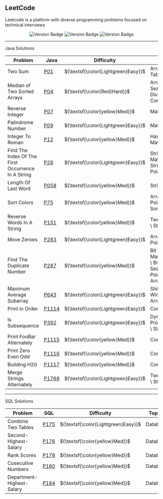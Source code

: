 ## LeetCode

Leetcode is a platform with diverse programming problems focused on technical interviews

<div align="center">
  <img src="https://img.shields.io/badge/Easy-12/826-gray?style=flat&logo=easy&labelColor=green" alt="Version Badge"/>
  <img src="https://img.shields.io/badge/Med.-11/1726-gray?style=flat&logo=med&labelColor=yellow" alt="Version Badge"/>
  <img src="https://img.shields.io/badge/Hard-1/747-gray?style=flat&logo=hard&labelColor=red" alt="Version Badge"/>
</div>

---
Java Solutions

| Problem | Java | Difficulty | Topics | Beats |
| -- | -- | -- | -- | -- |
| Two Sum | [P01](Java/1-Two-Sum/Problem.java) | ${\textsf{\color{Lightgreen}Easy}}$ | Array Hash \ Table | 98.63% |
| Median of Two Sorted Arrays | [P04](Java/4-Median-Of-Two-Sorted-Arrays/Problem.java) | ${\textsf{\color{Red}Hard}}$ | ArrayBinary \ Search \ Divide and Conquer | 31.53% |
| Reverse Integer | [P07](Java/7-Reverse-Integer/Problem.java) | ${\textsf{\color{yellow}Med}}$ | Math | 86.78% | 
| Palindrome Number | [P09](Java/9-Palindrome-Number/Problem.java) | ${\textsf{\color{Lightgreen}Easy}}$ | Math | 100.00% |
| Integer To Roman | [P12](Java/12-Integer-To-Roman/Problem.java) | ${\textsf{\color{yellow}Med}}$ | Hash Table \ Math \ String | 98.33% |
| Find The Index Of The First Occurrence In A String | [P28](Java/28-Find-The-Index-Of-The-First-Occurrence-In-A-String/Problem.java) | ${\textsf{\color{Lightgreen}Easy}}$ | String Matching \ String \ Two Pointers | 100.00% |  
| Length Of Last Word | [P058](Java/58-Length-Of-Last-Word/Problem.java) | ${\textsf{\color{yellow}Med}}$ | String | 100.00% |
| Sort Colors | [P75](Java/75-Sort-Colors/Problem.java) | ${\textsf{\color{yellow}Med}}$ | Array \ Two Pointers \ Sorting | 100.00% |
| Reverse Words In A String | [P151](Java/151-Reverse-Words-in-a-String/Problem.java) | ${\textsf{\color{yellow}Med}}$ | Two Pointers \ String | 20.66% | 
| Move Zeroes | [P283](Java/283-Move-Zeroes/Problem.java) | ${\textsf{\color{Lightgreen}Easy}}$ | Array \ Two Pointers | 83.78%
| Find The Duplicate Number | [P287](Java/287-Find-The-Duplicate-Number/Problem.java) | ${\textsf{\color{yellow}Med}}$ | Bit Manipulation \ Binary Search \ Two Pointers \ Array | 6.00% |
| Maximum Average Subarray | [P643](Java/643-Maximum-Average-Subarray-I/Problem.java) | ${\textsf{\color{Lightgreen}Easy}}$ | Sliding Window \ Array | 41.99% |
| Print in Order | [P1114](Java/1114-Print-In-Order/Problem.java) | ${\textsf{\color{Lightgreen}Easy}}$ | Concurrency |
| Is Subsequence | [P392](Java/392-Is-Subsequence/Problem.java) | ${\textsf{\color{Lightgreen}Easy}}$ | Dynamic Programming \ String | 93.17% |
| Print FooBar Alternately | [P1115](Java/1115-Print-FooBar-Alternately/Problem.java) | ${\textsf{\color{yellow}Med}}$ | Concurrency |
| Print Zero Even Odd | [P1116](Java/1116-Print-Zero-Even-Odd/Problem.java) | ${\textsf{\color{yellow}Med}}$ | Concurrency | 99.88% |
| Building H20 | [P1117](Java/1117-Building-H2O/Problem.java) | ${\textsf{\color{yellow}Med}}$ | Concurrency | 99.57% |
| Merge Strings Alternately | [P1768](Java/1768-Merge-Strings-Alternately/Problem.java) | ${\textsf{\color{Lightgreen}Easy}}$ | Two Pointers \ String | 84.50% |

---

SQL Solutions

| Problem | SQL | Difficulty | Topics | Beats |
| -- | -- | -- | -- | -- |
| Combine Two Tables | [P175](Sql/175-Combine-Two-Tables/problem.sql) | ${\textsf{\color{Lightgreen}Easy}}$ | Database | 96.69% |
| Second-Highest-Salary | [P176](Sql/176-Second-Highest-Salary/problem.sql) | ${\textsf{\color{yellow}Med}}$| Database | 98.31% |
| Rank Scores | [P178](Sql/178-Rank-Scores/problem.sql) | ${\textsf{\color{yellow}Med}}$ | Database | 84.54% |
| Cosecutive Numbers | [P180](Sql/180-Cosecutive-Numbers/problem.sql) | ${\textsf{\color{yellow}Med}}$ | Database | 17.50% |
| Department-Highest-Salary | [P184](Sql/184-Department-Highest-Salary/problem.sql) | ${\textsf{\color{yellow}Med}}$| Database | 89.98% |
